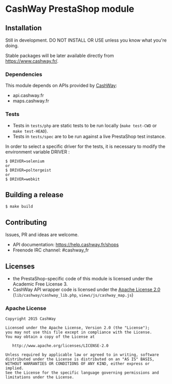 # CashWay PrestaShop module

## Installation

Still in development. DO NOT INSTALL OR USE unless you know what you're doing.

Stable packages will be later available directly from https://www.cashway.fr/.


### Dependencies

This module depends on APIs provided by [CashWay](https://www.cashway.fr/):

 * api.cashway.fr
 * maps.cashway.fr


### Tests

 * Tests in `tests/php` are static tests to be run locally (`make test-CWD` or `make test-HEAD`).
 * Tests in `tests/spec` are to be run against a live PrestaShop test instance.

In order to select a specific driver for the tests, it is necessary to modify the environment variable DRIVER :

```shell
$ DRIVER=selenium
or
$ DRIVER=poltergeist
or
$ DRIVER=webkit
```

## Building a release

```shell
$ make build
```


## Contributing

Issues, PR and ideas are welcome.

 * API documentation: https://help.cashway.fr/shops
 * Freenode IRC channel: #cashway_fr


## Licenses

 * the PrestaShop-specific code of this module is licensed under the
   Academic Free License 3.
 * CashWay API wrapper code is licensed under the
   [Apache License 2.0](http://www.apache.org/licenses/LICENSE-2.0)
   (`lib/cashway/cashway_lib.php`, `views/js/cashway_map.js`)

### Apache License

    Copyright 2015 CashWay

    Licensed under the Apache License, Version 2.0 (the "License");
    you may not use this file except in compliance with the License.
    You may obtain a copy of the License at

       http://www.apache.org/licenses/LICENSE-2.0

    Unless required by applicable law or agreed to in writing, software
    distributed under the License is distributed on an "AS IS" BASIS,
    WITHOUT WARRANTIES OR CONDITIONS OF ANY KIND, either express or implied.
    See the License for the specific language governing permissions and
    limitations under the License.
